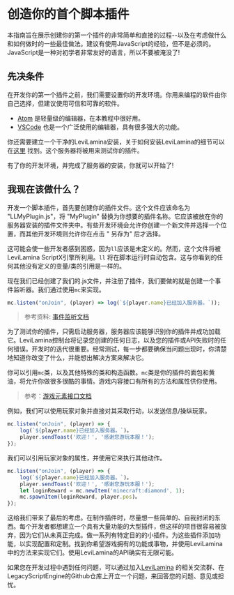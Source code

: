 # 创造你的首个脚本插件

>
本指南旨在展示创建你的第一个插件的非常简单和直接的过程--以及在考虑做什么和如何做时的一些最佳做法。建议有使用JavaScript的经验，但不是必须的。JavaScript是一种对初学者非常友好的语言，所以不要被淹没了!

## 先决条件

在开发你的第一个插件之前，我们需要设置你的开发环境。你用来编程的软件由你自己选择，但建议使用可信和可靠的软件。

- [Atom](https://atom.io/) 是轻量级的编辑器，在本教程中很好用。
- [VSCode](https://code.visualstudio.com/) 也是一个广泛使用的编辑器，具有很多强大的功能。

你还需要建立一个干净的LeviLamina安装，关于如何安装LeviLamina的细节可以在[这里](https://levilamina.liteldev.com/zh/install/)
找到。这个服务器将被用来测试你的插件。

有了你的开发环境，并完成了服务器的安装，你就可以开始了!

## 我现在该做什么？

开发一个脚本插件，首先要创建你的插件文件。这个文件应该命名为 "LLMyPlugin.js"，将 "MyPlugin"
替换为你想要的插件名称。它应该被放在你的服务器安装的插件文件夹中。有些开发环境会允许你创建一个新文件并选择一个位置，而其他开发环境则允许你在点击 "
另存为" 后才选择。

这可能会使一些开发者感到困惑，因为`ll`应该是未定义的。然而，这个文件将被LeviLamina ScriptX引擎所利用。`ll`
将在脚本运行时自动包含。这与你看到的任何其他没有定义的变量/类的引用是一样的。

现在我们已经创建了我们的.js文件，并注册了插件，我们要做的就是创建一个事件监听器。我们通过使用`mc`来实现。

```js
mc.listen("onJoin", (player) => log(`${player.name}已经加入服务器。`));
```

> 参考资料: [事件监听文档](../apis/EventAPI/Listen.zh.md)

为了测试你的插件，只需启动服务器，服务器应该能够识别你的插件并成功加载它。LeviLamina控制台将记录您创建的任何日志，以及您的插件或API失败时的任何错误。开发时的迭代很重要。经常测试，每一步都要确保当问题出现时，你清楚地知道你改变了什么，并能想出解决方案来解决它。

你可以引用`mc`类，以及其他特殊的类和构造函数。`mc`类是你的插件的面包和黄油，将允许你做很多很酷的事情。游戏内容接口有所有的方法和属性供你使用。
> 参考：[游戏元素接口文档](../apis/GameAPI/Basic.zh.md)

例如，我们可以使用玩家对象并直接对其采取行动，以发送信息/操纵玩家。

```js
mc.listen("onJoin", (player) => {
    log(`${player.name}已经加入服务器。`)。
    player.sendToast('欢迎！', '感谢您游玩本服！');
});
```

我们可以引用玩家对象的属性，并使用它来执行其他动作。

```js
mc.listen("onJoin", (player) => {
    log(`${player.name}已经加入服务器。`)。
    player.sendToast('欢迎！', '感谢您游玩本服！');
    let loginReward = mc.newItem('minecraft:diamond', 1);
    mc.spawnItem(loginReward, player.pos)。
});
```

这给我们带来了最后的考虑。在制作插件时，尽量想一些简单的、自我封闭的东西。每个开发者都想建立一个具有大量功能的大型插件，但这样的项目很容易被放弃，因为它们从未真正完成。做一系列有特定目的的小插件。为这些插件添加功能，以实现配置和定制。找到你希望游戏拥有的功能或事物，并使用LeviLamina中的方法来实现它们。使用LeviLamina的API确实有无限可能。

如果您在开发过程中遇到任何问题，可以通过加入[LeviLamina](https://github.com/LiteLDev/LeviLamina)
的相关交流群、在LegacyScriptEngine的Github仓库上开立一个问题，来回答您的问题、意见或担忧。
